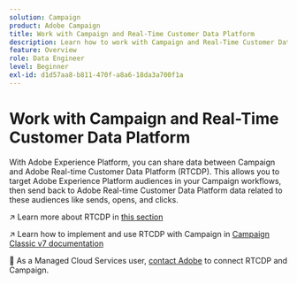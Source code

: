 ```yaml
---
solution: Campaign
product: Adobe Campaign
title: Work with Campaign and Real-Time Customer Data Platform
description: Learn how to work with Campaign and Real-Time Customer Data Platform
feature: Overview
role: Data Engineer
level: Beginner
exl-id: d1d57aa8-b811-470f-a8a6-18da3a700f1a
---
```

# Work with Campaign and Real-Time Customer Data Platform

With Adobe Experience Platform, you can share data between Campaign and Adobe Real-time Customer Data Platform (RTCDP). This allows you to target Adobe Experience Platform audiences in your Campaign workflows, then send back to Adobe Real-time Customer Data Platform data related to these audiences like sends, opens, and clicks.

:arrow_upper_right: Learn more about RTCDP in [this section](https://experienceleague.adobe.com/docs/experience-platform/rtcdp/overview.html?lang=en)

:arrow_upper_right: Learn how to implement and use RTCDP with Campaign in [Campaign Classic v7 documentation](https://experienceleague.adobe.com/docs/campaign-classic/using/integrating-with-adobe-experience-cloud/aep-sources-destinations/get-started-sources-destinations.html?lang=en#integrating-with-adobe-experience-cloud)

:speech_balloon: As a Managed Cloud Services user, [contact Adobe](../start/support.md#support) to connect RTCDP and Campaign.
